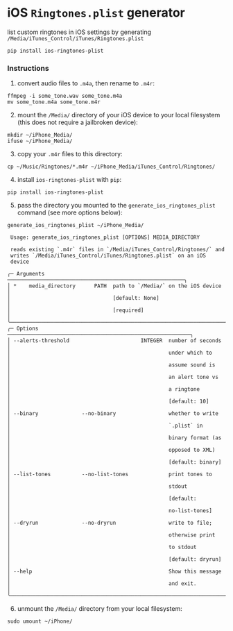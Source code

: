 # iOS `Ringtones.plist` generator
list custom ringtones in iOS settings by generating `/Media/iTunes_Control/iTunes/Ringtones.plist`

```shell
pip install ios-ringtones-plist
```

### Instructions

1. convert audio files to `.m4a`, then rename to `.m4r`:
```shell
ffmpeg -i some_tone.wav some_tone.m4a
mv some_tone.m4a some_tone.m4r
```

2. mount the `/Media/` directory of your iOS device to your local filesystem (this does not require a jailbroken device):
```shell
mkdir ~/iPhone_Media/
ifuse ~/iPhone_Media/
```

3. copy your `.m4r` files to this directory:
```shell
cp ~/Music/Ringtones/*.m4r ~/iPhone_Media/iTunes_Control/Ringtones/
```

4. install `ios-ringtones-plist` with `pip`:
```shell
pip install ios-ringtones-plist
```

5. pass the directory you mounted to the `generate_ios_ringtones_plist` command (see more options below):
```shell
generate_ios_ringtones_plist ~/iPhone_Media/
```
```shell
 Usage: generate_ios_ringtones_plist [OPTIONS] MEDIA_DIRECTORY

 reads existing `.m4r` files in `/Media/iTunes_Control/Ringtones/` and
 writes `/Media/iTunes_Control/iTunes/Ringtones.plist` on an iOS
 device

╭─ Arguments ─────────────────────────────────────────────────────────╮
│ *    media_directory      PATH  path to `/Media/` on the iOS device │
│                                 [default: None]                     │
│                                 [required]                          │
╰─────────────────────────────────────────────────────────────────────╯
╭─ Options ───────────────────────────────────────────────────────────╮
│ --alerts-threshold                       INTEGER  number of seconds │
│                                                   under which to    │
│                                                   assume sound is   │
│                                                   an alert tone vs  │
│                                                   a ringtone        │
│                                                   [default: 10]     │
│ --binary              --no-binary                 whether to write  │
│                                                   `.plist` in       │
│                                                   binary format (as │
│                                                   opposed to XML)   │
│                                                   [default: binary] │
│ --list-tones          --no-list-tones             print tones to    │
│                                                   stdout            │
│                                                   [default:         │
│                                                   no-list-tones]    │
│ --dryrun              --no-dryrun                 write to file;    │
│                                                   otherwise print   │
│                                                   to stdout         │
│                                                   [default: dryrun] │
│ --help                                            Show this message │
│                                                   and exit.         │
╰─────────────────────────────────────────────────────────────────────╯
```

6. unmount the `/Media/` directory from your local filesystem:
```shell
sudo umount ~/iPhone/
```

